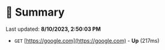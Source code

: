 # 📖 Summary
Last updated: **8/10/2023, 2:50:03 PM**

- `GET` [https://google.com](https://google.com) - **Up** (217ms)
